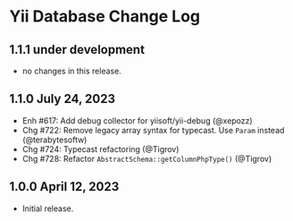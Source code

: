 # Yii Database Change Log

## 1.1.1 under development

- no changes in this release.

## 1.1.0 July 24, 2023

- Enh #617: Add debug collector for yiisoft/yii-debug (@xepozz)
- Chg #722: Remove legacy array syntax for typecast. Use `Param` instead (@terabytesoftw)
- Chg #724: Typecast refactoring (@Tigrov)
- Chg #728: Refactor `AbstractSchema::getColumnPhpType()` (@Tigrov)

## 1.0.0 April 12, 2023

- Initial release.
